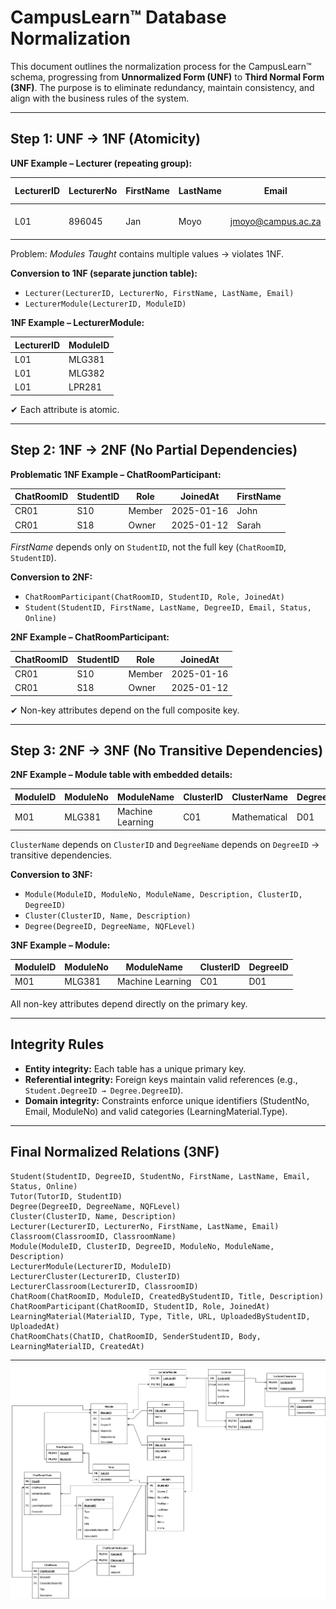 # CampusLearn™ Database Normalization

This document outlines the normalization process for the CampusLearn™ schema, progressing from **Unnormalized Form (UNF)** to **Third Normal Form (3NF)**. The purpose is to eliminate redundancy, maintain consistency, and align with the business rules of the system.

---

## Step 1: UNF → 1NF (Atomicity)

**UNF Example – Lecturer (repeating group):**

| LecturerID | LecturerNo | FirstName | LastName | Email             | Modules Taught              |
|------------|------------|-----------|----------|-------------------|-----------------------------|
| L01        | 896045     | Jan       | Moyo     | jmoyo@campus.ac.za| {MLG381, MLG382, LPR281}    |

Problem: *Modules Taught* contains multiple values → violates 1NF.  

**Conversion to 1NF (separate junction table):**

- `Lecturer(LecturerID, LecturerNo, FirstName, LastName, Email)`  
- `LecturerModule(LecturerID, ModuleID)`

**1NF Example – LecturerModule:**

| LecturerID | ModuleID |
|------------|----------|
| L01        | MLG381   |
| L01        | MLG382   |
| L01        | LPR281   |

✔ Each attribute is atomic.

---

## Step 2: 1NF → 2NF (No Partial Dependencies)

**Problematic 1NF Example – ChatRoomParticipant:**

| ChatRoomID | StudentID | Role     | JoinedAt   | FirstName |
|------------|-----------|----------|------------|-----------|
| CR01       | S10       | Member   | 2025-01-16 | John      |
| CR01       | S18       | Owner    | 2025-01-12 | Sarah     |

 *FirstName* depends only on `StudentID`, not the full key (`ChatRoomID`, `StudentID`).  

**Conversion to 2NF:**
- `ChatRoomParticipant(ChatRoomID, StudentID, Role, JoinedAt)`  
- `Student(StudentID, FirstName, LastName, DegreeID, Email, Status, Online)`

**2NF Example – ChatRoomParticipant:**

| ChatRoomID | StudentID | Role     | JoinedAt   |
|------------|-----------|----------|------------|
| CR01       | S10       | Member   | 2025-01-16 |
| CR01       | S18       | Owner    | 2025-01-12 |

✔ Non-key attributes depend on the full composite key.

---

##  Step 3: 2NF → 3NF (No Transitive Dependencies)

**2NF Example – Module table with embedded details:**

| ModuleID | ModuleNo | ModuleName       | ClusterID | ClusterName   | DegreeID | DegreeName |
|----------|----------|------------------|-----------|---------------|----------|------------|
| M01      | MLG381   | Machine Learning | C01       | Mathematical  | D01      | BComp      |

 `ClusterName` depends on `ClusterID` and `DegreeName` depends on `DegreeID` → transitive dependencies.

**Conversion to 3NF:**
- `Module(ModuleID, ModuleNo, ModuleName, Description, ClusterID, DegreeID)`  
- `Cluster(ClusterID, Name, Description)`  
- `Degree(DegreeID, DegreeName, NQFLevel)`

**3NF Example – Module:**

| ModuleID | ModuleNo | ModuleName       | ClusterID | DegreeID |
|----------|----------|------------------|-----------|----------|
| M01      | MLG381   | Machine Learning | C01       | D01      |

All non-key attributes depend directly on the primary key.

---

## Integrity Rules
- **Entity integrity:** Each table has a unique primary key.  
- **Referential integrity:** Foreign keys maintain valid references (e.g., `Student.DegreeID → Degree.DegreeID`).  
- **Domain integrity:** Constraints enforce unique identifiers (StudentNo, Email, ModuleNo) and valid categories (LearningMaterial.Type).

---

##  Final Normalized Relations (3NF)

```plaintext
Student(StudentID, DegreeID, StudentNo, FirstName, LastName, Email, Status, Online)
Tutor(TutorID, StudentID)
Degree(DegreeID, DegreeName, NQFLevel)
Cluster(ClusterID, Name, Description)
Lecturer(LecturerID, LecturerNo, FirstName, LastName, Email)
Classroom(ClassroomID, ClassroomName)
Module(ModuleID, ClusterID, DegreeID, ModuleNo, ModuleName, Description)
LecturerModule(LecturerID, ModuleID)
LecturerCluster(LecturerID, ClusterID)
LecturerClassroom(LecturerID, ClassroomID)
ChatRoom(ChatRoomID, ModuleID, CreatedByStudentID, Title, Description)
ChatRoomParticipant(ChatRoomID, StudentID, Role, JoinedAt)
LearningMaterial(MaterialID, Type, Title, URL, UploadedByStudentID, UploadedAt)
ChatRoomChats(ChatID, ChatRoomID, SenderStudentID, Body, LearningMaterialID, CreatedAt)
```

---

![ERD](images/ERD.png)
